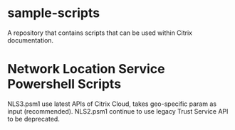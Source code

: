 # sample-scripts
A repository that contains scripts that can be used within Citrix documentation.

# Network Location Service Powershell Scripts 
NLS3.psm1 use latest APIs of Citrix Cloud, takes geo-specific param as input (recommended).
NLS2.psm1 continue to use legacy Trust Service API to be deprecated.